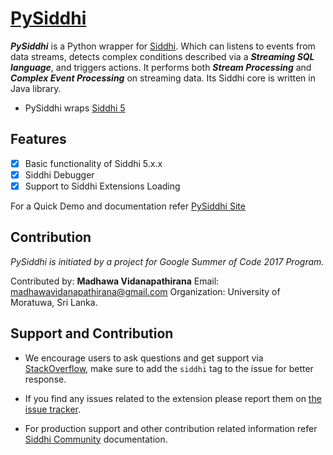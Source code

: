 # [PySiddhi](https://siddhi-io.github.io/PySiddhi/)

***PySiddhi*** is a Python wrapper for [Siddhi](https://siddhi-io.github.io/siddhi/). Which can listens to events from data streams, detects complex conditions
described via a ***Streaming SQL language***, and triggers actions. It performs both ***Stream Processing*** and 
***Complex Event Processing*** on streaming data. Its Siddhi core is written in Java library. 

- PySiddhi wraps [Siddhi 5](https://siddhi-io.github.io/siddhi/)

## Features

- [x] Basic functionality of Siddhi 5.x.x
- [x] Siddhi Debugger
- [x] Support to Siddhi Extensions Loading

For a Quick Demo and documentation refer [PySiddhi Site](https://siddhi-io.github.io/PySiddhi/)

## Contribution 

_PySiddhi is initiated by a project for Google Summer of Code 2017 Program._

Contributed by: __Madhawa Vidanapathirana__
Email: madhawavidanapathirana@gmail.com
Organization: University of Moratuwa, Sri Lanka.

## Support and Contribution

* We encourage users to ask questions and get support via <a target="_blank" href="https://stackoverflow.com/questions/tagged/siddhi">StackOverflow</a>, make sure to add the `siddhi` tag to the issue for better response.

* If you find any issues related to the extension please report them on <a target="_blank" href="https://github.com/siddhi-io/siddhi-execution-string/issues">the issue tracker</a>.

* For production support and other contribution related information refer <a target="_blank" href="https://siddhi.io/community/">Siddhi Community</a> documentation.
